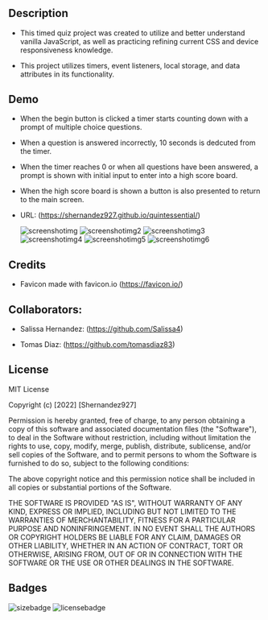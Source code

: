 # <Quintessential>

## Description

- This timed quiz project was created to utilize and better understand vanilla JavaScript, as well as practicing refining current CSS and device responsiveness knowledge.

- This project utilizes timers, event listeners, local storage, and data attributes in its functionality.


## Demo

- When the begin button is clicked a timer starts counting down with a prompt of multiple choice questions.

- When a question is answered incorrectly, 10 seconds is dedcuted from the timer.

- When the timer reaches 0 or when all questions have been answered, a prompt is shown with initial input to enter into a high score board.

- When the high score board is shown a button is also presented to return to the main screen.


- URL: (https://shernandez927.github.io/quintessential/)

    ![screenshotimg](./assets/images/quizscreenshot1.png)
    ![screenshotimg2](./assets/images/quizscreenshot2.png)
    ![screenshotimg3](./assets/images/quizscreenshot3.png)
    ![screenshotimg4](./assets/images/quizscreenshot4.png)
    ![screenshotimg5](./assets/images/quizscreenshot5.png)
    ![screenshotimg6](./assets/images/quizscreenshot6.png)
 

## Credits

- Favicon made with favicon.io (https://favicon.io/)

## Collaborators: 

- Salissa Hernandez: (https://github.com/Salissa4)

- Tomas Diaz: (https://github.com/tomasdiaz83)

## License

MIT License

Copyright (c) [2022] [Shernandez927]

Permission is hereby granted, free of charge, to any person obtaining a copy
of this software and associated documentation files (the "Software"), to deal
in the Software without restriction, including without limitation the rights
to use, copy, modify, merge, publish, distribute, sublicense, and/or sell
copies of the Software, and to permit persons to whom the Software is
furnished to do so, subject to the following conditions:

The above copyright notice and this permission notice shall be included in all
copies or substantial portions of the Software.

THE SOFTWARE IS PROVIDED "AS IS", WITHOUT WARRANTY OF ANY KIND, EXPRESS OR
IMPLIED, INCLUDING BUT NOT LIMITED TO THE WARRANTIES OF MERCHANTABILITY,
FITNESS FOR A PARTICULAR PURPOSE AND NONINFRINGEMENT. IN NO EVENT SHALL THE
AUTHORS OR COPYRIGHT HOLDERS BE LIABLE FOR ANY CLAIM, DAMAGES OR OTHER
LIABILITY, WHETHER IN AN ACTION OF CONTRACT, TORT OR OTHERWISE, ARISING FROM,
OUT OF OR IN CONNECTION WITH THE SOFTWARE OR THE USE OR OTHER DEALINGS IN THE
SOFTWARE.

## Badges

![sizebadge](https://img.shields.io/github/repo-size/shernandez927/quintessential?style=for-the-badge) ![licensebadge](https://img.shields.io/github/license/shernandez927/quintessential?style=for-the-badge)


